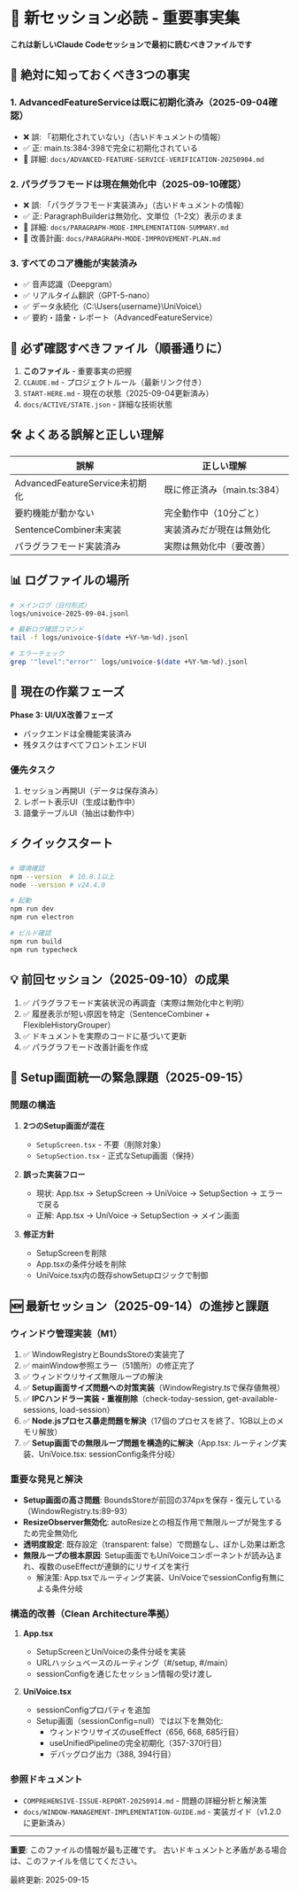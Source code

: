 # 🚨 新セッション必読 - 重要事実集

**これは新しいClaude Codeセッションで最初に読むべきファイルです**

## 🔴 絶対に知っておくべき3つの事実

### 1. AdvancedFeatureServiceは既に初期化済み（2025-09-04確認）
- ❌ 誤: 「初期化されていない」（古いドキュメントの情報）
- ✅ 正: main.ts:384-398で完全に初期化されている
- 📝 詳細: `docs/ADVANCED-FEATURE-SERVICE-VERIFICATION-20250904.md`

### 2. パラグラフモードは現在無効化中（2025-09-10確認）
- ❌ 誤: 「パラグラフモード実装済み」（古いドキュメントの情報）
- ✅ 正: ParagraphBuilderは無効化、文単位（1-2文）表示のまま
- 📝 詳細: `docs/PARAGRAPH-MODE-IMPLEMENTATION-SUMMARY.md`
- 📝 改善計画: `docs/PARAGRAPH-MODE-IMPROVEMENT-PLAN.md`

### 3. すべてのコア機能が実装済み
- ✅ 音声認識（Deepgram）
- ✅ リアルタイム翻訳（GPT-5-nano）
- ✅ データ永続化（C:\Users\{username}\UniVoice\）
- ✅ 要約・語彙・レポート（AdvancedFeatureService）

## 📁 必ず確認すべきファイル（順番通りに）

1. **このファイル** - 重要事実の把握
2. `CLAUDE.md` - プロジェクトルール（最新リンク付き）
3. `START-HERE.md` - 現在の状態（2025-09-04更新済み）
4. `docs/ACTIVE/STATE.json` - 詳細な技術状態

## 🛠️ よくある誤解と正しい理解

| 誤解 | 正しい理解 |
|------|-----------|
| AdvancedFeatureService未初期化 | 既に修正済み（main.ts:384） |
| 要約機能が動かない | 完全動作中（10分ごと） |
| SentenceCombiner未実装 | 実装済みだが現在は無効化 |
| パラグラフモード実装済み | 実際は無効化中（要改善） |

## 📊 ログファイルの場所

```bash
# メインログ（日付形式）
logs/univoice-2025-09-04.jsonl

# 最新ログ確認コマンド
tail -f logs/univoice-$(date +%Y-%m-%d).jsonl

# エラーチェック
grep '"level":"error"' logs/univoice-$(date +%Y-%m-%d).jsonl
```

## 🎯 現在の作業フェーズ

**Phase 3: UI/UX改善フェーズ**
- バックエンドは全機能実装済み
- 残タスクはすべてフロントエンドUI

### 優先タスク
1. セッション再開UI（データは保存済み）
2. レポート表示UI（生成は動作中）
3. 語彙テーブルUI（抽出は動作中）

## ⚡ クイックスタート

```bash
# 環境確認
npm --version  # 10.8.1以上
node --version # v24.4.0

# 起動
npm run dev
npm run electron

# ビルド確認
npm run build
npm run typecheck
```

## 💡 前回セッション（2025-09-10）の成果

1. ✅ パラグラフモード実装状況の再調査（実際は無効化中と判明）
2. ✅ 履歴表示が短い原因を特定（SentenceCombiner + FlexibleHistoryGrouper）
3. ✅ ドキュメントを実際のコードに基づいて更新
4. ✅ パラグラフモード改善計画を作成

## 🚨 Setup画面統一の緊急課題（2025-09-15）

### 問題の構造
1. **2つのSetup画面が混在**
   - `SetupScreen.tsx` - 不要（削除対象）
   - `SetupSection.tsx` - 正式なSetup画面（保持）

2. **誤った実装フロー**
   - 現状: App.tsx → SetupScreen → UniVoice → SetupSection → エラーで戻る
   - 正解: App.tsx → UniVoice → SetupSection → メイン画面

3. **修正方針**
   - SetupScreenを削除
   - App.tsxの条件分岐を削除
   - UniVoice.tsx内の既存showSetupロジックで制御

## 🆕 最新セッション（2025-09-14）の進捗と課題

### ウィンドウ管理実装（M1）
1. ✅ WindowRegistryとBoundsStoreの実装完了
2. ✅ mainWindow参照エラー（51箇所）の修正完了
3. ✅ ウィンドウリサイズ無限ループの解決
4. ✅ **Setup画面サイズ問題への対策実装**（WindowRegistry.tsで保存値無視）
5. ✅ **IPCハンドラー実装・重複削除**（check-today-session, get-available-sessions, load-session）
6. ✅ **Node.jsプロセス暴走問題を解決**（17個のプロセスを終了、1GB以上のメモリ解放）
7. ✅ **Setup画面での無限ループ問題を構造的に解決**（App.tsx: ルーティング実装、UniVoice.tsx: sessionConfig条件分岐）

### 重要な発見と解決
- **Setup画面の高さ問題**: BoundsStoreが前回の374pxを保存・復元している（WindowRegistry.ts:89-93）
- **ResizeObserver無効化**: autoResizeとの相互作用で無限ループが発生するため完全無効化
- **透明度設定**: 既存設定（transparent: false）で問題なし、ぼかし効果は断念
- **無限ループの根本原因**: Setup画面でもUniVoiceコンポーネントが読み込まれ、複数のuseEffectが連鎖的にリサイズを実行
  - 解決策: App.tsxでルーティング実装、UniVoiceでsessionConfig有無による条件分岐

### 構造的改善（Clean Architecture準拠）
1. **App.tsx**
   - SetupScreenとUniVoiceの条件分岐を実装
   - URLハッシュベースのルーティング（#/setup, #/main）
   - sessionConfigを通じたセッション情報の受け渡し

2. **UniVoice.tsx**
   - sessionConfigプロパティを追加
   - Setup画面（sessionConfig=null）では以下を無効化:
     - ウィンドウリサイズのuseEffect（656, 668, 685行目）
     - useUnifiedPipelineの完全初期化（357-370行目）
     - デバッグログ出力（388, 394行目）

### 参照ドキュメント
- `COMPREHENSIVE-ISSUE-REPORT-20250914.md` - 問題の詳細分析と解決策
- `docs/WINDOW-MANAGEMENT-IMPLEMENTATION-GUIDE.md` - 実装ガイド（v1.2.0に更新済み）

---

**重要**: このファイルの情報が最も正確です。
古いドキュメントと矛盾がある場合は、このファイルを信じてください。

最終更新: 2025-09-15